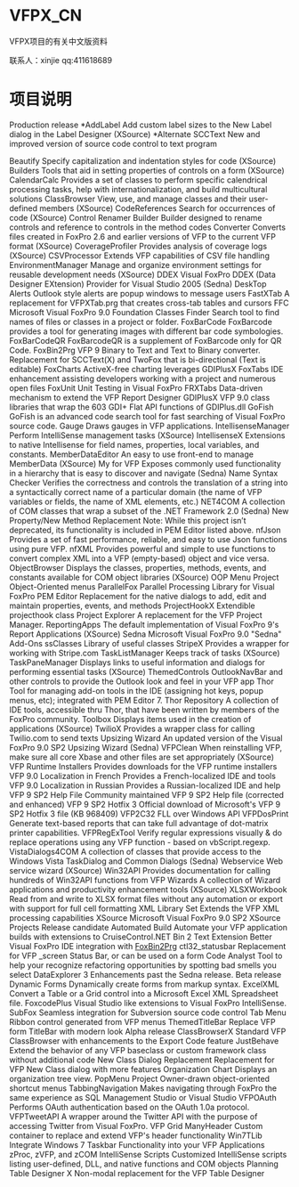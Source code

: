 # VFPX_CN
VFPX项目的有关中文版资料

联系人：xinjie
qq:411618689

# 项目说明
Production                          release
*AddLabel                   Add custom label sizes to the New Label dialog in the Label Designer (XSource)
*Alternate SCCText          New and improved version of source code control to text program


Beautify 	Specify capitalization and indentation styles for code (XSource)
Builders 	Tools that aid in setting properties of controls on a form (XSource)
CalendarCalc 	Provides a set of classes to perform specific calendrical processing tasks, help with internationalization, and build multicultural solutions
ClassBrowser 	View, use, and manage classes and their user-defined members (XSource)
CodeReferences 	Search for occurrences of code (XSource)
Control Renamer Builder 	Builder designed to rename controls and reference to controls in the method codes
Converter 	Converts files created in FoxPro 2.6 and earlier versions of VFP to the current VFP format (XSource)
CoverageProfiler 	Provides analysis of coverage logs (XSource)
CSVProcessor 	Extends VFP capabilities of CSV file handling
EnvironmentManager 	Manage and organize environment settings for reusable development needs (XSource)
DDEX 	Visual FoxPro DDEX (Data Designer EXtension) Provider for Visual Studio 2005 (Sedna)
DeskTop Alerts 	Outlook style alerts are popup windows to message users
FastXTab 	A replacement for VFPXTab.prg that creates cross-tab tables and cursors
FFC 	Microsoft Visual FoxPro 9.0 Foundation Classes
Finder 	Search tool to find names of files or classes in a project or folder.
FoxBarCode 	FoxBarcode provides a tool for generating images with different bar code symbologies.
FoxBarCodeQR 	FoxBarcodeQR is a supplement of FoxBarcode only for QR Code.
FoxBin2Prg 	VFP 9 Binary to Text and Text to Binary converter. Replacement for SCCText(X) and TwoFox that is bi-directional (Text is editable)
FoxCharts 	ActiveX-free charting leverages GDIPlusX
FoxTabs 	IDE enhancement assisting developers working with a project and numerous open files
FoxUnit 	Unit Testing in Visual FoxPro
FRXTabs 	Data-driven mechanism to extend the VFP Report Designer
GDIPlusX 	VFP 9.0 class libraries that wrap the 603 GDI+ Flat API functions of GDIPlus.dll
GoFish 	GoFish is an advanced code search tool for fast searching of Visual FoxPro source code.
Gauge 	Draws gauges in VFP applications.
IntellisenseManager 	Perform IntelliSense management tasks (XSource)
IntellisenseX 	Extensions to native Intellisense for field names, properties, local variables, and constants.
MemberDataEditor 	An easy to use front-end to manage MemberData (XSource)
My for VFP 	Exposes commonly used functionality in a hierarchy that is easy to discover and navigate (Sedna)
Name Syntax Checker 	Verifies the correctness and controls the translation of a string into a syntactically correct name of a particular domain (the name of VFP variables or fields, the name of XML elements, etc.)
NET4COM 	A collection of COM classes that wrap a subset of the .NET Framework 2.0 (Sedna)
New Property/New Method Replacement 	Note: While this project isn’t deprecated, its functionality is included in PEM Editor listed above.
nfJson 	Provides a set of fast performance, reliable, and easy to use Json functions using pure VFP.
nfXML 	Provides powerful and simple to use functions to convert complex XML into a VFP (empty-based) object and vice versa.
ObjectBrowser 	Displays the classes, properties, methods, events, and constants available for COM object libraries (XSource)
OOP Menu Project 	Object-Oriented menus
ParallelFox 	Parallel Processing Library for Visual FoxPro
PEM Editor 	Replacement for the native dialogs to add, edit and maintain properties, events, and methods
ProjectHookX 	Extendible projecthook class
Project Explorer 	A replacement for the VFP Project Manager.
ReportingApps 	The default implementation of Visual FoxPro 9's Report Applications (XSource)
Sedna 	Microsoft Visual FoxPro 9.0 "Sedna" Add-Ons
ssClasses 	Library of useful classes
StripeX 	Provides a wrapper for working with Stripe.com
TaskListManager 	Keeps track of tasks (XSource)
TaskPaneManager 	Displays links to useful information and dialogs for performing essential tasks (XSource)
ThemedControls 	OutlookNavBar and other controls to provide the Outlook look and feel in your VFP app
Thor 	Tool for managing add-on tools in the IDE (assigning hot keys, popup menus, etc); integrated with PEM Editor 7.
Thor Repository 	A collection of IDE tools, accessible thru Thor, that have been written by members of the FoxPro community.
Toolbox 	Displays items used in the creation of applications (XSource)
TwilioX 	Provides a wrapper class for calling Twilio.com to send texts
Upsizing Wizard 	An updated version of the Visual FoxPro 9.0 SP2 Upsizing Wizard (Sedna)
VFPClean 	When reinstalling VFP, make sure all core Xbase and other files are set appropriately (XSource)
VFP Runtime Installers 	Provides downloads for the VFP runtime installers
VFP 9.0 Localization in French 	Provides a French-localized IDE and tools
VFP 9.0 Localization in Russian 	Provides a Russian-localized IDE and help
VFP 9 SP2 Help File 	Community maintained VFP 9 SP2 Help file (corrected and enhanced)
VFP 9 SP2 Hotfix 3 	Official download of Microsoft's VFP 9 SP2 Hotfix 3 file (KB 968409)
VFP2C32 	FLL over Windows API
VFPDosPrint 	Generate text-based reports that can take full advantage of dot-matrix printer capabilities.
VFPRegExTool 	Verify regular expressions visually & do replace operations using any VFP function - based on vbScript.regexp.
VistaDialogs4COM 	A collection of classes that provide access to the Windows Vista TaskDialog and Common Dialogs (Sedna)
Webservice 	Web service wizard (XSource)
Win32API 	Provides documentation for calling hundreds of Win32API functions from VFP
Wizards 	A collection of Wizard applications and productivity enhancement tools (XSource)
XLSXWorkbook 	Read from and write to XLSX format files without any automation or export with support for full cell formatting
XML Library Set 	Extends the VFP XML processing capabilities
XSource 	Microsoft Visual FoxPro 9.0 SP2 XSource Projects
Release candidate
Automated Build 	Automate your VFP application builds with extensions to CruiseControl.NET
Bin 2 Text Extension 	Better Visual FoxPro IDE integration with [FoxBin2Prg](https://github.com/fdbozzo/foxbin2prg)
ctl32_statusbar 	Replacement for VFP _screen Status Bar, or can be used on a form
Code Analyst 	Tool to help your recognize refactoring opportunities by spotting bad smells you select
DataExplorer 3 	Enhancements past the Sedna release.
Beta release
Dynamic Forms 	Dynamically create forms from markup syntax.
ExcelXML 	Convert a Table or a Grid control into a Microsoft Excel XML Spreadsheet file.
FoxcodePlus 	Visual Studio like extensions to Visual FoxPro IntelliSense.
SubFox 	Seamless integration for Subversion source code control
Tab Menu 	Ribbon control generated from VFP menus
ThemedTitleBar 	Replace VFP form TitleBar with modern look
Alpha release
ClassBrowserX 	Standard VFP ClassBrowser with enhancements to the Export Code feature
JustBehave 	Extend the behavior of any VFP baseclass or custom framework class without additional code
New Class Dialog Replacement 	Replacement for VFP New Class dialog with more features
Organization Chart 	Displays an organization tree view.
PopMenu Project 	Owner-drawn object-oriented shortcut menus
TabbingNavigation 	Makes navigating through FoxPro the same experience as SQL Management Studio or Visual Studio
VFPOAuth 	Performs OAuth authentication based on the OAuth 1.0a protocol.
VFPTweetAPI 	A wrapper around the Twitter API with the purpose of accessing Twitter from Visual FoxPro.
VFP Grid ManyHeader 	Custom container to replace and extend VFP's header functionality
Win7TLib 	Integrate Windows 7 Taskbar Functionality into your VFP Applications
zProc, zVFP, and zCOM IntelliSense Scripts 	Customized IntelliSense scripts listing user-defined, DLL, and native functions and COM objects
Planning
Table Designer X 	Non-modal replacement for the VFP Table Designer
